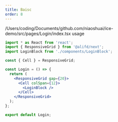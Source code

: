 ```yaml
---
title: Baisc
order: 8
---
```


/Users/coding/Documents/github.com/niaoshuai/ice-demo/src/pages/Login/index.tsx usage
```jsx
import * as React from 'react';
import { ResponsiveGrid } from '@alifd/next';
import LoginBlock from './components/LoginBlock';

const { Cell } = ResponsiveGrid;

const Login = () => {
  return (
    <ResponsiveGrid gap={20}>
      <Cell colSpan={12}>
        <LoginBlock />
      </Cell>
    </ResponsiveGrid>
  );
};

export default Login;
```